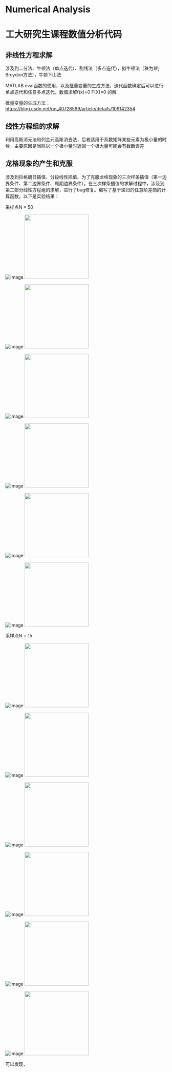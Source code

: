 # Numerical Analysis
# 工大研究生课程数值分析代码
## 非线性方程求解
涉及到二分法、牛顿法（单点迭代）、割线法（多点迭代），拟牛顿法（秩为1的Broydon方法），牛顿下山法

MATLAB eval函数的使用，以及批量变量的生成方法，迭代函数确定后可以进行单点迭代和任意多点迭代，数值求解f(x)=0 F(X)=0 的解

批量变量的生成方法：
https://blog.csdn.net/qq_40728599/article/details/109142354

## 线性方程组的求解
利用高斯消元法和列主元高斯消去法，后者适用于系数矩阵某些元素为极小量的时候，主要原因是当除以一个极小量时返回一个极大量可能会有截断误差

## 龙格现象的产生和克服
涉及到拉格朗日插值、分段线性插值、为了克服龙格现象的三次样条插值（第一边界条件、第二边界条件、周期边界条件）。在三次样条插值的求解过程中，涉及到第二部分线性方程组的求解，进行了bug修复。编写了基于递归的任意阶差商的计算函数。以下是实验结果：

采样点N = 50

![image](https://github.com/Robotics-Zhikai/Courses-Code/blob/master/Numerical%20Analysis/images/1.png)
<img src="https://github.com/Robotics-Zhikai/Courses-Code/blob/master/Numerical%20Analysis/images/1.png" width="200" height="200"/><br/>


![image](https://github.com/Robotics-Zhikai/Courses-Code/blob/master/Numerical%20Analysis/images/2.png)
<img src="https://github.com/Robotics-Zhikai/Courses-Code/blob/master/Numerical%20Analysis/images/2.png" width="200" height="200"/><br/>

![image](https://github.com/Robotics-Zhikai/Courses-Code/blob/master/Numerical%20Analysis/images/3.png)
<img src="https://github.com/Robotics-Zhikai/Courses-Code/blob/master/Numerical%20Analysis/images/3.png" width="200" height="200"/><br/>

![image](https://github.com/Robotics-Zhikai/Courses-Code/blob/master/Numerical%20Analysis/images/4.png)
<img src="https://github.com/Robotics-Zhikai/Courses-Code/blob/master/Numerical%20Analysis/images/4.png" width="200" height="200"/><br/>

![image](https://github.com/Robotics-Zhikai/Courses-Code/blob/master/Numerical%20Analysis/images/5.png)
<img src="https://github.com/Robotics-Zhikai/Courses-Code/blob/master/Numerical%20Analysis/images/5.png" width="200" height="200"/><br/>

![image](https://github.com/Robotics-Zhikai/Courses-Code/blob/master/Numerical%20Analysis/images/6.png)
<img src="https://github.com/Robotics-Zhikai/Courses-Code/blob/master/Numerical%20Analysis/images/6.png" width="200" height="200"/><br/>

采样点N = 15

![image](https://github.com/Robotics-Zhikai/Courses-Code/blob/master/Numerical%20Analysis/images/7.png)
<img src="https://github.com/Robotics-Zhikai/Courses-Code/blob/master/Numerical%20Analysis/images/7.png" width="200" height="200"/><br/>

![image](https://github.com/Robotics-Zhikai/Courses-Code/blob/master/Numerical%20Analysis/images/8.png)
<img src="https://github.com/Robotics-Zhikai/Courses-Code/blob/master/Numerical%20Analysis/images/8.png" width="200" height="200"/><br/>

![image](https://github.com/Robotics-Zhikai/Courses-Code/blob/master/Numerical%20Analysis/images/9.png)
<img src="https://github.com/Robotics-Zhikai/Courses-Code/blob/master/Numerical%20Analysis/images/9.png" width="200" height="200"/><br/>

![image](https://github.com/Robotics-Zhikai/Courses-Code/blob/master/Numerical%20Analysis/images/10.png)
<img src="https://github.com/Robotics-Zhikai/Courses-Code/blob/master/Numerical%20Analysis/images/10.png" width="200" height="200"/><br/>

![image](https://github.com/Robotics-Zhikai/Courses-Code/blob/master/Numerical%20Analysis/images/11.png)
<img src="https://github.com/Robotics-Zhikai/Courses-Code/blob/master/Numerical%20Analysis/images/11.png" width="200" height="200"/><br/>

![image](https://github.com/Robotics-Zhikai/Courses-Code/blob/master/Numerical%20Analysis/images/12.png)
<img src="https://github.com/Robotics-Zhikai/Courses-Code/blob/master/Numerical%20Analysis/images/12.png" width="200" height="200"/><br/>

可以发现，